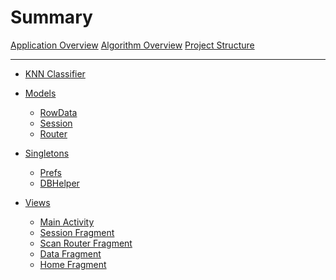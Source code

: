 # Summary
[Application Overview](./chapters/applicationOverview.md)
[Algorithm Overview](./chapters/algorithmOverview.md)
[Project Structure](./chapters/projectStructure.md)

---

- [KNN Classifier](./chapters/scripts/knn-classifier.md)

<!--
# Interfaces
- [Cell Click Listener]()
-->

- [Models](./chapters/models/models.md)
  - [RowData](./chapters/models/rowdata.md)
  - [Session](./chapters/models/session.md)
  - [Router](./chapters/scripts/router.md)

- [Singletons](./chapters/models/singletons.md)
  - [Prefs](./chapters/models/prefs.md)
  - [DBHelper](./chapters/models/dbhelper.md)

- [Views](./chapters/views/views.md)
  - [Main Activity](./chapters/scripts/main-activity.md)
  - [Session Fragment](./chapters/views/sessionFragment.md)
  - [Scan Router Fragment](./chapters/views/scanRouterFragment.md)
  - [Data Fragment](./chapters/views/dataFragment.md)
  - [Home Fragment](./chapters/views/homeFragment.md)